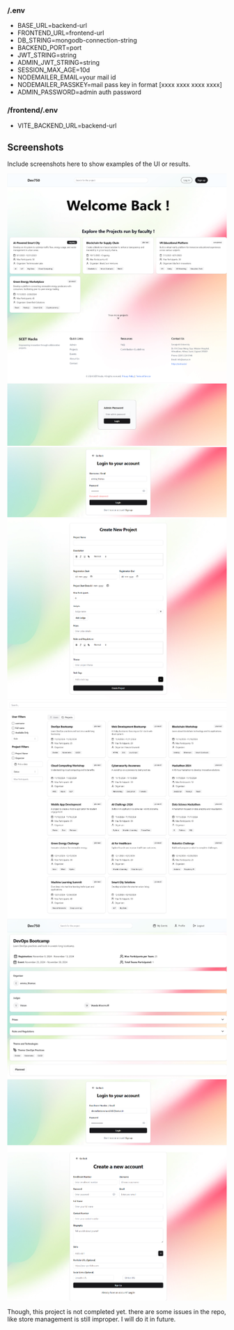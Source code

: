 ### /.env
- BASE_URL=backend-url
- FRONTEND_URL=frontend-url
- DB_STRING=mongodb-connection-string
- BACKEND_PORT=port
- JWT_STRING=string
- ADMIN_JWT_STRING=string
- SESSION_MAX_AGE=10d
- NODEMAILER_EMAIL=your mail id
- NODEMAILER_PASSKEY=mail pass key in format [xxxx xxxx xxxx xxxx]
- ADMIN_PASSWORD=admin auth password

### /frontend/.env
- VITE_BACKEND_URL=backend-url

## Screenshots

Include screenshots here to show examples of the UI or results.

![Home Page](https://github.com/Dev750wala/Hackathon-SCET/blob/main/Photos/Home%20Page.png?raw=true)
![Admin Auth](https://github.com/Dev750wala/Hackathon-SCET/blob/main/Photos/Admin%20Auth.png?raw=true)
![Admin Login](https://github.com/Dev750wala/Hackathon-SCET/blob/main/Photos/Admin%20Login.png?raw=true)
![Create Project](https://github.com/Dev750wala/Hackathon-SCET/blob/main/Photos/Create%20Project.png?raw=true)
![Searching Page with Filters](https://github.com/Dev750wala/Hackathon-SCET/blob/main/Photos/FIlter%20Search.png?raw=true)
![Project Details](https://github.com/Dev750wala/Hackathon-SCET/blob/main/Photos/Project%20Details.png?raw=true)
![User Login Page](https://github.com/Dev750wala/Hackathon-SCET/blob/main/Photos/User%20Login%20Page.png?raw=true)
![User Signup Page](https://github.com/Dev750wala/Hackathon-SCET/blob/main/Photos/User%20Signup%20Page.png?raw=true)


Though, this project is not completed yet. there are some issues in the repo, like store management is still improper. I will do it in future.
